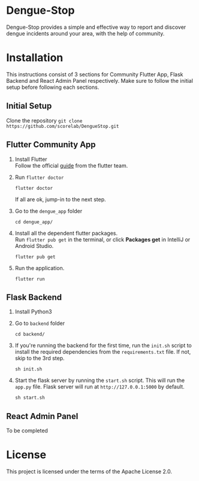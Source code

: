# Dengue-Stop

Dengue-Stop provides a simple and effective way to report and discover dengue incidents around your area, with the help of community.

# Installation

This instructions consist of 3 sections for Community Flutter App, Flask Backend and React Admin Panel respectively. Make sure to follow the initial setup before following each sections.

## Initial Setup

Clone the repository
`git clone https://github.com/scorelab/DengueStop.git`

## Flutter Community App

1. Install Flutter  
   Follow the official [guide](https://flutter.dev/docs/get-started/install) from the flutter team.

2. Run `flutter doctor`

   ```
   flutter doctor
   ```

   If all are ok, jump-in to the next step.

3. Go to the `dengue_app` folder

   ```
   cd dengue_app/
   ```

4. Install all the dependent flutter packages.  
   Run `flutter pub get` in the terminal, or click **Packages get** in IntelliJ or Android Studio.

   ```
   flutter pub get
   ```

5. Run the application.

   ```
   flutter run
   ```

## Flask Backend

1. Install Python3

2. Go to `backend` folder

   ```
   cd backend/
   ```

3. If you're running the backend for the first time, run the `init.sh` script to install the required dependencies from the `requirements.txt` file. If not, skip to the 3rd step.

   ```
   sh init.sh
   ```

4. Start the flask server by running the `start.sh` script. This will run the `app.py` file. Flask server will run at `http://127.0.0.1:5000` by default.
   ```
   sh start.sh
   ```

## React Admin Panel

To be completed

# License

This project is licensed under the terms of the Apache License 2.0.
